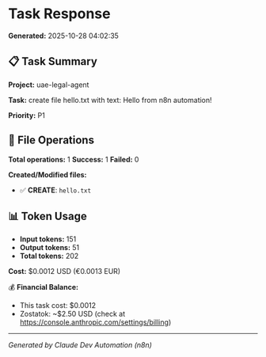# Task Response

**Generated:** 2025-10-28 04:02:35

## 📋 Task Summary

**Project:** uae-legal-agent

**Task:** create file hello.txt with text: Hello from n8n automation!

**Priority:** P1

## 📝 File Operations

**Total operations:** 1
**Success:** 1
**Failed:** 0

**Created/Modified files:**
- ✅ **CREATE**: `hello.txt`

## 📊 Token Usage

- **Input tokens:** 151
- **Output tokens:** 51
- **Total tokens:** 202

**Cost:** $0.0012 USD (€0.0013 EUR)

💰 **Financial Balance:** 
   - This task cost: $0.0012
   - Zostatok: ~$2.50 USD (check at https://console.anthropic.com/settings/billing)

---

*Generated by Claude Dev Automation (n8n)*
